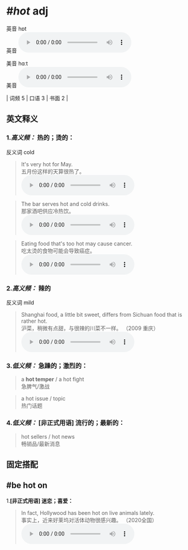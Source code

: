 # ***\#hot*** adj
英音 hɒt  
英音
<audio src="./media/hot-B.aac" controls="controls"></audio>

美音 hɑːt  
美音
<audio src="./media/hot .aac" controls="controls"></audio>



| 词频 5 | 口语 3 | 书面 2 |  

英文释义
---
### 1.*高义频：* **热的；烫的：**  
反义词 cold 

 > It's very hot for May.  
 > 五月份这样的天算很热了。    
<audio src="./media/hot-1 .aac" controls="controls"></audio>

 > The bar serves hot and cold drinks.  
 > 那家酒吧供应冷热饮。    
<audio src="./media/hot-2 .aac" controls="controls"></audio>

 > Eating food that's too hot may cause cancer.  
 > 吃太烫的食物可能会导致癌症。    
<audio src="./media/hot-3 .aac" controls="controls"></audio>

### 2.*高义频：* **辣的**  
反义词 mild 

 > Shanghai food, a little bit sweet, differs from Sichuan food that is rather hot.  
 > 沪菜，稍微有点甜，与很辣的川菜不一样。  （2009 重庆）  
<audio src="./media/hot-4 .aac" controls="controls"></audio>

### 3.*低义频：* **急躁的；激烈的：**  

 > a **hot temper** / a hot fight  
 > 急脾气/激战    

 > a hot issue / topic  
 > 热门话题    

### 4.*低义频：* **[非正式用语] 流行的；最新的：**  

 > hot sellers / hot news  
 > 畅销品/最新消息    


固定搭配
---
## \#be hot on
1.**[非正式用语] 迷恋；喜爱：**  

 > In fact, Hollywood has been hot on live animals lately.  
 > 事实上，近来好莱坞对活体动物很感兴趣。  （2020全国）  
<audio src="./media/If you are learning new worlds, it is wise to use small cards with the words written2_AAC.aac" controls="controls"></audio>


